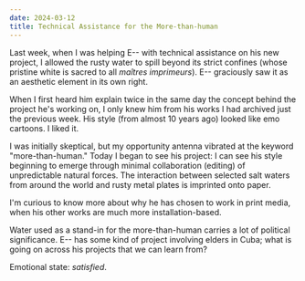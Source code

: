 ```yaml
---
date: 2024-03-12
title: Technical Assistance for the More-than-human
---
```


Last week, when I was helping E-- with technical assistance on his new project, I allowed the rusty water to spill beyond its strict confines (whose pristine white is sacred to all *maîtres imprimeurs*). E-- graciously saw it as an aesthetic element in its own right.

When I first heard him explain twice in the same day the concept behind the project he's working on, I only knew him from his works I had archived just the previous week. His style (from almost 10 years ago) looked like emo cartoons. I liked it.

I was initially skeptical, but my opportunity antenna vibrated at the keyword "more-than-human." Today I began to see his project: I can see his style beginning to emerge through minimal collaboration (editing) of unpredictable natural forces. The interaction between selected salt waters from around the world and rusty metal plates is imprinted onto paper.

I'm curious to know more about why he has chosen to work in print media, when his other works are much more installation-based.

Water used as a stand-in for the more-than-human carries a lot of political significance. E-- has some kind of project involving elders in Cuba; what is going on across his projects that we can learn from?

Emotional state: *satisfied*.

